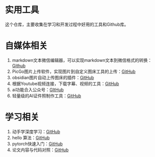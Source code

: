 # 实用工具
这个仓库，主要收集在学习和开发过程中好用的工具和Github库。
# 自媒体相关
1. markdown文本微信编辑器，可以实现markdown文本到微信格式的转换：[Github](https://github.com/doocs/md)
2. PicGo图片上传软件，实现图片到自定义图床工具的上传：[GitHub](https://github.com/Molunerfinn/PicGo)
3. obsidian图片自动上传图床的插件：[GitHub](https://github.com/renmu123/obsidian-image-auto-upload-plugin)
4. 根据Youtube视频连接，下载字幕、视频的工具：[GitHub](https://github.com/zhaozhihua97/video-downloads)
5. ai功能合入公众号：[GItHub](https://github.com/pwh-pwh/aiwechat-vercel)
6. 轻量级的AI证件照制作工具：[GitHub](https://github.com/Zeyi-Lin/HivisionIDPhotos)
# 学习相关
1. 动手学深度学习：[GitHub](https://github.com/d2l-ai/d2l-zh)
2. hello 算法：[GitHub](https://github.com/krahets/hello-algo)
3. pytorch快速入门：[GitHub](https://github.com/zergtant/pytorch-handbook)
4. 论文内容与代码对照：[GitHub](https://github.com/labmlai/annotated_deep_learning_paper_implementations)
